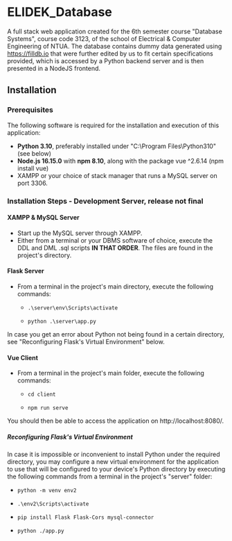 # ELIDEK_Database
A full stack web application created for the 6th semester course "Database Systems", course code 3123,  of the school of Electrical & Computer Engineering of NTUA. The database contains dummy data generated using https://filldb.io that were further edited by us to fit certain specifications provided, which is accessed by a Python backend server and is then presented in a NodeJS frontend. 

## Installation
### Prerequisites
  The following software is required for the installation and execution of this application:
* **Python 3.10**, preferably installed under "C:\Program Files\Python310" (see below)
* **Node.js 16.15.0** with **npm 8.10**, along with the package vue ^2.6.14 (npm install vue)
* XAMPP or your choice of stack manager that runs a MySQL server on port 3306.

### Installation Steps - Development Server, release not final
#### XAMPP & MySQL Server
  * Start up the MySQL server through XAMPP.
  * Either from a terminal or your DBMS software of choice, execute the DDL and DML .sql scripts **IN THAT ORDER**. The files are found in the project's  directory.

#### Flask Server
 * From a terminal in the project's main directory, execute the following commands:
    *     .\server\env\Scripts\activate
    *     python .\server\app.py
  In case you get an error about Python not being found in a certain directory, see "Reconfiguring Flask's Virtual Environment" below.
#### Vue Client
* From a terminal in the project's main folder, execute the following commands:
    *     cd client
    *     npm run serve
You should then be able to access the application on http://localhost:8080/.

##### Reconfiguring Flask's Virtual Environment
In case it is impossible or inconvenient to install Python under the required directory, you may configure a new virtual environment for the application to use that will be configured to your device's Python directory by executing the following commands from a terminal in the project's "server" folder:   
*     python -m venv env2  
*     .\env2\Scripts\activate  
*     pip install Flask Flask-Cors mysql-connector  
*     python ./app.py  
